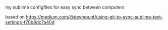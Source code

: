 my sublime configfiles for easy sync between computers

based on https://medium.com/@devmount/using-git-to-sync-sublime-text-settings-f70b8dc7a40d